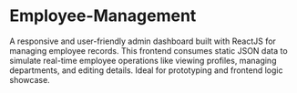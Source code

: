 # Employee-Management
A responsive and user-friendly admin dashboard built with ReactJS for managing employee records. This frontend consumes static JSON data to simulate real-time employee operations like viewing profiles, managing departments, and editing details. Ideal for prototyping and frontend logic showcase.
